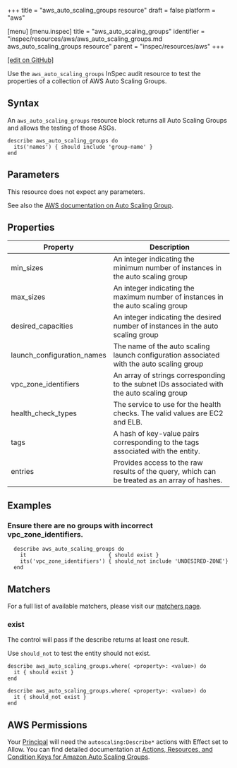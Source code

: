 +++
title = "aws_auto_scaling_groups resource"
draft = false
platform = "aws"

[menu]
  [menu.inspec]
    title = "aws_auto_scaling_groups"
    identifier = "inspec/resources/aws/aws_auto_scaling_groups.md aws_auto_scaling_groups resource"
    parent = "inspec/resources/aws"
+++

[\[edit on GitHub\]](https://github.com/inspec/inspec/blob/master/www/content/inspec/resources/aws_auto_scaling_groups.md)

Use the `aws_auto_scaling_groups` InSpec audit resource to test the properties of a collection of AWS Auto Scaling Groups.

## Syntax

An `aws_auto_scaling_groups` resource block returns all Auto Scaling Groups and allows the testing of those ASGs.

    describe aws_auto_scaling_groups do
      its('names') { should include 'group-name' }
    end

## Parameters

This resource does not expect any parameters.

See also the [AWS documentation on Auto Scaling Group](https://docs.aws.amazon.com/autoscaling/ec2/userguide/AutoScalingGroup.html).

## Properties

| Property                   | Description                                                                                  |
| -------------------------- | -------------------------------------------------------------------------------------------- |
| min_sizes                  | An integer indicating the minimum number of instances in the auto scaling group              |
| max_sizes                  | An integer indicating the maximum number of instances in the auto scaling group              |
| desired_capacities         | An integer indicating the desired number of instances in the auto scaling group              |
| launch_configuration_names | The name of the auto scaling launch configuration associated with the auto scaling group     |
| vpc_zone_identifiers       | An array of strings corresponding to the subnet IDs associated with the auto scaling group   |
| health_check_types         | The service to use for the health checks. The valid values are EC2 and ELB.                  |
| tags                       | A hash of key-value pairs corresponding to the tags associated with the entity.              |
| entries                    | Provides access to the raw results of the query, which can be treated as an array of hashes. |

## Examples

### Ensure there are no groups with incorrect vpc_zone_identifiers.

      describe aws_auto_scaling_groups do
        it                          { should exist }
        its('vpc_zone_identifiers') { should_not include 'UNDESIRED-ZONE'}
      end

## Matchers

For a full list of available matchers, please visit our [matchers page](/inspec/matchers/).

### exist

The control will pass if the describe returns at least one result.

Use `should_not` to test the entity should not exist.

    describe aws_auto_scaling_groups.where( <property>: <value>) do
      it { should exist }
    end

    describe aws_auto_scaling_groups.where( <property>: <value>) do
      it { should_not exist }
    end

## AWS Permissions

Your [Principal](https://docs.aws.amazon.com/IAM/latest/UserGuide/intro-structure.html#intro-structure-principal) will need the `autoscaling:Describe*` actions with Effect set to Allow.
You can find detailed documentation at [Actions, Resources, and Condition Keys for Amazon Auto Scaling Groups](https://docs.aws.amazon.com/autoscaling/ec2/userguide/control-access-using-iam.html).
